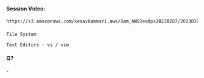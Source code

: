 #### Session Video:
    https://s3.amazonaws.com/kesavkummari.aws/8am_AWSDevOps20230207/20230308_FS_VI/video1745940216.mp4
    
#### 
    File System

    Text Editors : vi / vim 


#### Q?
    - 
